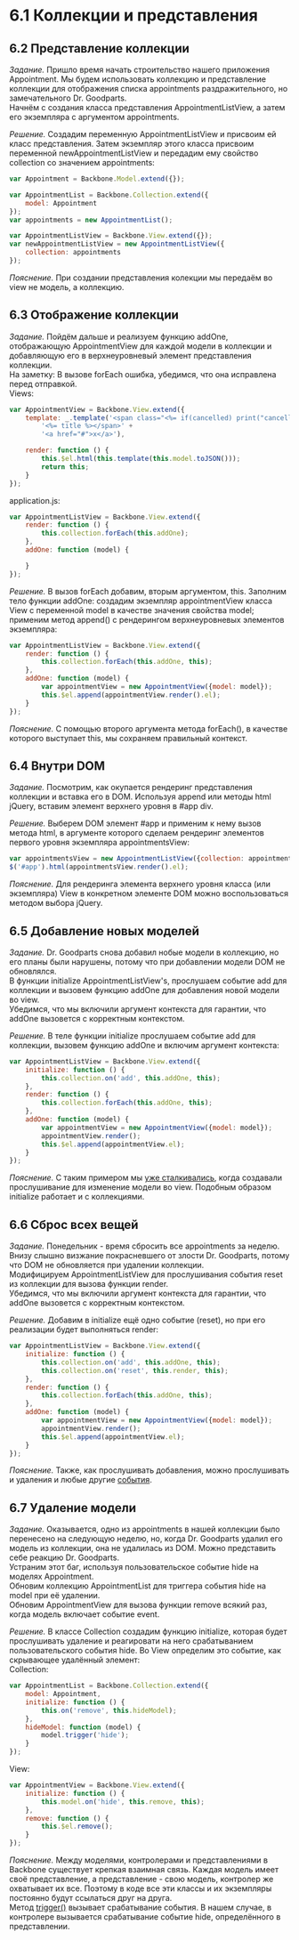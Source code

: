 # 6.1 Коллекции и представления

## 6.2 Представление коллекции

_Задание._
Пришло время начать строительство нашего приложения Appointment. Мы будем использовать коллекцию и представление коллекции для отображения списка appointments раздражительного, но замечательного Dr. Goodparts.   
Начнём с создания класса представления AppointmentListView, а затем его экземпляра с аргументом appointments.

_Решение._
Создадим переменную AppointmentListView и присвоим ей класс представления. Затем экземпляр этого класса присвоим переменной newAppointmentListView и передадим ему свойство collection со значением appointments:
```javascript
var Appointment = Backbone.Model.extend({});

var AppointmentList = Backbone.Collection.extend({
    model: Appointment
});
var appointments = new AppointmentList();

var AppointmentListView = Backbone.View.extend({});
var newAppointmentListView = new AppointmentListView({
    collection: appointments
});
```

_Пояснение._
При создании представления колекции мы передаём во view не модель, а коллекцию.

## 6.3 Отображение коллекции

_Задание._
Пойдём дальше и реализуем функцию addOne, отображающую AppointmentView для каждой модели в коллекции и добавляющую его в верхнеуровневый элемент представления коллекции.   
На заметку: В вызове forEach ошибка, убедимся, что она исправлена перед отправкой.   
Views:
```javascript
var AppointmentView = Backbone.View.extend({
    template: _.template('<span class="<%= if(cancelled) print("cancelled") %>">' +
        '<%= title %></span>' +
        '<a href="#">x</a>'),

    render: function () {
        this.$el.html(this.template(this.model.toJSON()));
        return this;
    }
});
```
application.js:
```javascript
var AppointmentListView = Backbone.View.extend({
    render: function () {
        this.collection.forEach(this.addOne);
    },
    addOne: function (model) {

    }
});
```

_Решение._
В вызов forEach добавим, вторым аргументом, this. Заполним тело функции addOne: создадим экземпляр appointmentView класса View с переменной model в качестве значения свойства model; применим метод append() с рендерингом верхнеуровневых элементов экземпляра:
```javascript
var AppointmentListView = Backbone.View.extend({
    render: function () {
        this.collection.forEach(this.addOne, this);
    },
    addOne: function (model) {
        var appointmentView = new AppointmentView({model: model});
        this.$el.append(appointmentView.render().el);
    }
});
```

_Пояснение._
С помощью второго аргумента метода forEach(), в качестве которого выступает this, мы сохраняем правильный контекст.

## 6.4 Внутри DOM

_Задание._
Посмотрим, как окупается рендеринг представления коллекции и вставка его в DOM. Используя append или методы html jQuery, вставим элемент верхнего уровня в #app div.

_Решение._
Выберем DOM элемент #app и применим к нему вызов метода html, в аргументе которого сделаем рендеринг элементов первого уровня экземпляра appointmentsView:
```javascript
var appointmentsView = new AppointmentListView({collection: appointmentList});
$('#app').html(appointmentsView.render().el);
```

_Пояснение._
Для рендеринга элемента верхнего уровня класса (или экземпляра) View в конкретном элементе DOM можно воспользоваться методом выбора jQuery.

## 6.5 Добавление новых моделей

_Задание._
Dr. Goodparts снова добавил нобые модели в коллекцию, но его планы были нарушены, потому что при добавлении модели DOM не обновлялся.   
В функции initialize AppointmentListView's, прослушаем событие add для коллекции и вызовем функцию addOne для добавления новой модели во view.   
Убедимся, что мы включили аргумент контекста для гарантии, что addOne вызовется с корректным контекстом.   

_Решение._
В теле функции initialize прослушаем событие add для коллекции, вызовем функцию addOne и включим аргумент контекста:
```javascript
var AppointmentListView = Backbone.View.extend({
    initialize: function () {
        this.collection.on('add', this.addOne, this);
    },
    render: function () {
        this.collection.forEach(this.addOne, this);
    },
    addOne: function (model) {
        var appointmentView = new AppointmentView({model: model});
        appointmentView.render();
        this.$el.append(appointmentView.el);
    }
});
```

_Пояснение._
С таким примером мы [уже сталкивались](https://github.com/Preigile/CodeschoolHints/blob/master/JavaScript/Anatomy_of_Backbone/4.models_and_views.md#45-%D0%9F%D0%B5%D1%80%D0%B5%D1%80%D0%B5%D0%BD%D0%B4%D0%B5%D1%80%D0%B8%D0%BD%D0%B3-%D0%BD%D0%B0-%D0%B8%D0%B7%D0%BC%D0%B5%D0%BD%D0%B5%D0%BD%D0%B8%D0%B8), когда создавали прослушивание для изменение модели во view. Подобным образом initialize работает и с коллекциями. 

## 6.6 Сброс всех вещей

_Задание._
Понедельник - время сбросить все appointments за неделю. Внизу слышно визжание покрасневшего от злости Dr. Goodparts, потому что DOM не обновляется при удалении коллекции.   
Модифицируем AppointmentListView для прослушивания события reset из коллекции для вызова функции render.   
Убедимся, что мы включили аргумент контекста для гарантии, что addOne вызовется с корректным контекстом.   

_Решение._
Добавим в initialize ещё одно событие (reset), но при его реализации будет выполняться render:
```javascript
var AppointmentListView = Backbone.View.extend({
    initialize: function () {
        this.collection.on('add', this.addOne, this);
        this.collection.on('reset', this.render, this);
    },
    render: function () {
        this.collection.forEach(this.addOne, this);
    },
    addOne: function (model) {
        var appointmentView = new AppointmentView({model: model});
        appointmentView.render();
        this.$el.append(appointmentView.el);
    }
});
```

_Пояснение._
Также, как прослушивать добавления, можно прослушивать и удаления и любые другие [события](http://backbonejs.ru/#Events-catalog).

## 6.7 Удаление модели

_Задание._
Оказывается, одно из appointments в нашей коллекции было перенесено на следующую неделю, но, когда Dr. Goodparts удалил его модель из коллекции, она не удалилась из DOM. Можно представить себе реакцию Dr. Goodparts.   
Устраним этот баг, используя пользовательское событие hide на моделях Appointment.   
Обновим коллекцию AppointmentList для триггера события hide на model при её удалении.   
Обновим AppointmentView для вызова функции remove всякий раз, когда модель включает событие event.

_Решение._
В классе Collection создадим функцию initialize, которая будет прослушивать удаление и реагировати на него срабатыванием пользовательского события hide. Во View определим это событие, как скрывающее удалённый элемент:   
Collection:
```javascript
var AppointmentList = Backbone.Collection.extend({
    model: Appointment,
    initialize: function () {
        this.on('remove', this.hideModel);
    },
    hideModel: function (model) {
        model.trigger('hide');
    }
});
```
View:
```javascript
var AppointmentView = Backbone.View.extend({
    initialize: function () {
        this.model.on('hide', this.remove, this);
    },
    remove: function () {
        this.$el.remove();
    }
});
```

_Пояснение._
Между моделями, контролерами и представлениями в Backbone существует крепкая взаимная связь. Каждая модель имеет своё представление, а представление - свою модель, контролер же охватывает их все. Поэтому в коде все эти классы и их экземпляры постоянно будут ссылаться друг на друга.    
Метод [trigger()](http://backbonejs.ru/#Events-trigger) вызывает срабатывание события. В нашем случае, в контролере вызывается срабатывание событие hide, определённого в представлении.
